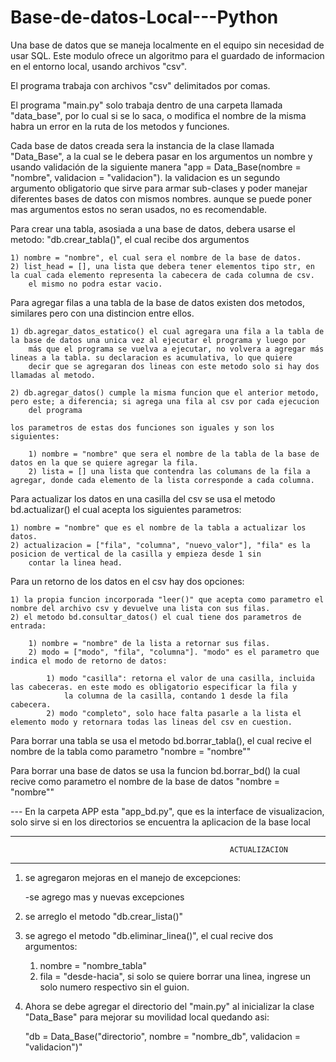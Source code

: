 # Base-de-datos-Local---Python
Una base de datos que se maneja localmente en el equipo sin necesidad de usar SQL.
Este modulo ofrece un algoritmo para el guardado de informacion en el entorno local, usando archivos "csv".

El programa trabaja con archivos "csv" delimitados por comas.

El programa "main.py" solo trabaja dentro de una carpeta llamada "data_base", por lo cual si se lo saca, o modifica el nombre de la misma
habra un error en la ruta de los metodos y funciones.

Cada base de datos creada sera la instancia de la clase llamada "Data_Base", a la cual se le debera pasar en los argumentos un nombre y usando
validación de la siguiente manera "app = Data_Base(nombre = "nombre", validacion = "validacion"). la validacion es un segundo argumento 
obligatorio que sirve para armar sub-clases y poder manejar diferentes bases de datos con mismos nombres. aunque se puede poner mas argumentos
estos no seran usados, no es recomendable.

Para crear una tabla, asosiada a una base de datos, debera usarse el metodo: "db.crear_tabla()", el cual recibe dos argumentos

    1) nombre = "nombre", el cual sera el nombre de la base de datos.
    2) list_head = [], una lista que debera tener elementos tipo str, en la cual cada elemento representa la cabecera de cada columna de csv.
        el mismo no podra estar vacio.

Para agregar filas a una tabla de la base de datos existen dos metodos, similares pero con una distincion entre ellos.

    1) db.agregar_datos_estatico() el cual agregara una fila a la tabla de la base de datos una unica vez al ejecutar el programa y luego por
        más que el programa se vuelva a ejecutar, no volvera a agregar más lineas a la tabla. su declaracion es acumulativa, lo que quiere 
        decir que se agregaran dos lineas con este metodo solo si hay dos llamadas al metodo.

    2) db.agregar_datos() cumple la misma funcion que el anterior metodo, pero este; a diferencia; si agrega una fila al csv por cada ejecucion
        del programa
    
    los parametros de estas dos funciones son iguales y son los siguientes:

        1) nombre = "nombre" que sera el nombre de la tabla de la base de datos en la que se quiere agregar la fila.
        2) lista = [] una lista que contendra las columans de la fila a agregar, donde cada elemento de la lista corresponde a cada columna.

Para actualizar los datos en una casilla del csv se usa el metodo bd.actualizar() el cual acepta los siguientes parametros:

    1) nombre = "nombre" que es el nombre de la tabla a actualizar los datos.
    2) actualizacion = ["fila", "columna", "nuevo_valor"], "fila" es la posicion de vertical de la casilla y empieza desde 1 sin 
        contar la linea head. 

Para un retorno de los datos en el csv hay dos opciones:

    1) la propia funcion incorporada "leer()" que acepta como parametro el nombre del archivo csv y devuelve una lista con sus filas.
    2) el metodo bd.consultar_datos() el cual tiene dos parametros de entrada:

        1) nombre = "nombre" de la lista a retornar sus filas.
        2) modo = ["modo", "fila", "columna"]. "modo" es el parametro que indica el modo de retorno de datos:

            1) modo "casilla": retorna el valor de una casilla, incluida las cabeceras. en este modo es obligatorio especificar la fila y
                la columna de la casilla, contando 1 desde la fila cabecera.
            2) modo "completo", solo hace falta pasarle a la lista el elemento modo y retornara todas las lineas del csv en cuestion.

Para borrar una tabla se usa el metodo bd.borrar_tabla(), el cual recive el nombre de la tabla como parametro "nombre = "nombre""

Para borrar una base de datos se usa la funcion bd.borrar_bd() la cual recive como parametro el nombre de la base de datos "nombre = "nombre""

--- En la carpeta APP esta "app_bd.py", que es la interface de visualizacion, solo sirve si en los directorios se encuentra la aplicacion de la base local


************************************************************************************************************************************************
                                                     ACTUALIZACION
************************************************************************************************************************************************

1) se agregaron mejoras en el manejo de excepciones:

    -se agrego mas y nuevas excepciones

2) se arreglo el metodo "db.crear_lista()"

3) se agrego el metodo "db.eliminar_linea()", el cual recive dos argumentos:

    1) nombre = "nombre_tabla"
    2) fila = "desde-hacia", si solo se quiere borrar una linea, ingrese un solo numero respectivo sin el guion.

4) Ahora se debe agregar el directorio del "main.py" al inicializar la clase "Data_Base" para mejorar su movilidad local quedando asi:

    "db = Data_Base("directorio", nombre = "nombre_db", validacion = "validacion")"
